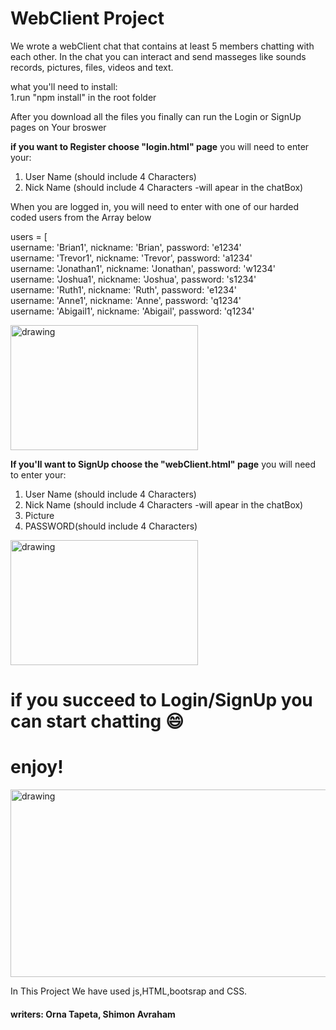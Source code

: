  # WebClient Project 


We wrote a webClient chat that contains at least 5 members chatting with each other. 
In the chat you can interact and send masseges like sounds records, pictures, files, videos and text.

what you'll need to install:<br />1.run "npm install" in the root folder  


After you download all the files you finally can run the Login or SignUp pages on Your broswer  

**if you want to Register choose "login.html" page**
you will need to enter your:
1. User Name (should include 4 Characters)
2. Nick Name (should include 4 Characters -will apear in the chatBox) 

When you are logged in, you will need to enter with one of our harded coded users from the Array below 

 users = [<br />
  username: 'Brian1', nickname: 'Brian', password: 'e1234'<br />
  username: 'Trevor1', nickname: 'Trevor', password: 'a1234'<br />
  username: 'Jonathan1', nickname: 'Jonathan', password: 'w1234'<br />
  username: 'Joshua1', nickname: 'Joshua', password: 's1234'<br />
  username: 'Ruth1', nickname: 'Ruth', password: 'e1234'<br />
  username: 'Anne1', nickname: 'Anne', password: 'q1234'<br />
  username: 'Abigail1', nickname: 'Abigail', password: 'q1234'<br />


<img src="https://user-images.githubusercontent.com/48882826/166236367-841e82cb-3d20-4a58-8246-5faebc40961b.png" alt="drawing" width="300" height="200"/>


**If you'll want to SignUp choose the "webClient.html" page**
you will need to enter your:
1. User Name (should include 4 Characters)
2. Nick Name (should include 4 Characters -will apear in the chatBox) 
3. Picture
4. PASSWORD(should include 4 Characters)



<img src="https://user-images.githubusercontent.com/48882826/166236144-b161707c-e8ec-4602-b859-9647379301c1.png" alt="drawing" width="300" height="200"/>



# if you succeed to Login/SignUp you can start chatting  :smile:<br />
# enjoy!<br />
<img src="https://user-images.githubusercontent.com/48882826/166235670-84aac62c-9b1f-411f-9405-af28efc394a5.png" alt="drawing" width="600" height="300"/>
<br />

In This Project We have used js,HTML,bootsrap and CSS.<br /> 

#### writers:  Orna Tapeta, Shimon Avraham 
